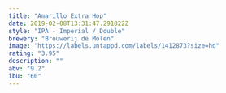 ```yaml
---
title: "Amarillo Extra Hop"
date: 2019-02-08T13:31:47.291822Z
style: "IPA - Imperial / Double"
brewery: "Brouwerij de Molen"
image: "https://labels.untappd.com/labels/1412873?size=hd"
rating: "3.95"
description: ""
abv: "9.2"
ibu: "60"
---
```

